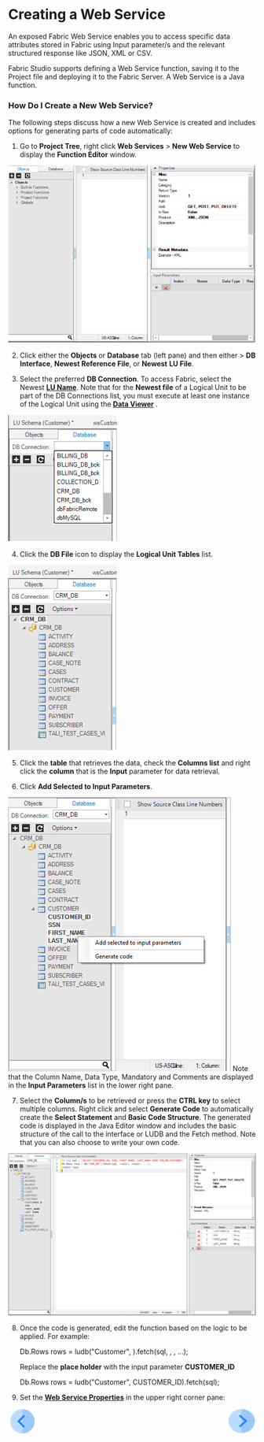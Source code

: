 # Creating a Web Service

An exposed Fabric Web Service enables you to access specific data attributes stored in Fabric using Input parameter/s and the relevant structured response like JSON, XML or CSV. 

Fabric Studio supports defining a Web Service function, saving it to the Project file and deploying it to the Fabric Server. A Web Service is a Java function.

### How Do I Create a New Web Service?

The following steps discuss how a new Web Service is created and includes options for generating parts of code automatically:

1. Go to **Project Tree**, right click **Web Services** > **New Web Service** to display the **Function Editor** window.

<img src="/articles/15_web_services/images/Web-Service-KI-3-1.png" alt="drawing"/>     

2. Click either the **Objects** or **Database** tab (left pane) and then either > **DB Interface**, **Newest Reference File**, or **Newest** **LU File**.

3. Select the preferred **DB Connection**. To access Fabric, select the Newest  [**LU Name**](/articles/03_logical_units/01_LU_overview.md). Note that for the **Newest file** of a Logical Unit to be part of the DB Connections list, you must execute at least one instance of the Logical Unit using the [**Data Viewer**](/articles/13_LUDB_viewer_and_studio_debug_capabilities/01_data_viewer.md) .

<img src="/articles/15_web_services/images/Web-Service-KI-3-2.png"/>  

4. Click the **DB File** icon to display the **Logical Unit Tables** list.

 <img src="/articles/15_web_services/images/Web-Service-KI-3-3.png" alt="drawing"/>  

5. Click the **table** that retrieves the data, check the **Columns list** and right click the **column** that is the **Input** parameter for data retrieval. 

6. Click **Add Selected to Input Parameters**.

 <img src="/articles/15_web_services/images/Web-Service-KI-3-4.png" alt="drawing"/>  Note that the Column Name, Data Type, Mandatory and     Comments are displayed in the **Input Parameters** list in the lower right pane.

7. Select the **Column/s** to be retrieved or press the **CTRL key** to select multiple columns. Right click and select **Generate Code** to automatically create the **Select Statement** and **Basic Code Structure**. The generated code is displayed in the Java Editor window and includes the basic structure of the call to the interface or LUDB and the Fetch method. Note that you can also choose to write your own code. 

 <img src="/articles/15_web_services/images/Web-Service-KI-3-5.png" alt="drawing"/>  

8. Once the code is generated, edit the function based on the logic to be applied. For example:

    Db.Rows rows = ludb("Customer", <instanceID>).fetch(sql, <val1>, <val2>, ...);

    Replace the **<instanceID> place holder** with the input parameter **CUSTOMER_ID**

    Db.Rows rows = ludb("Customer", CUSTOMER_ID).fetch(sql);

9. Set the [**Web Service Properties**](/articles/15_web_services/02_web_services_properties.md) in the upper right corner pane:

[![Previous](/articles/images/Previous.png)](/articles/15_web_services/02_web_services_properties.md)[<img align="right" width="60" height="54" src="/articles/images/Next.png">](/articles/15_web_services/04_web_services_function_basic_structure.md)


